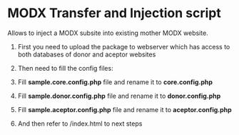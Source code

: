 MODX Transfer and Injection script
======

Allows to inject a MODX subsite into existing mother MODX website.

1. First you need to upload the package to webserver which has access to both databases of donor and aceptor websites

2. Then need to fill the config files:
  1. Fill **sample.core.config.php** file and rename it to **core.config.php**
  2. Fill **sample.donor.config.php** file and rename it to **donor.config.php**
  3. Fill **sample.aceptor.config.php** file and rename it to **aceptor.config.php**

3. And then refer to /index.html to next steps